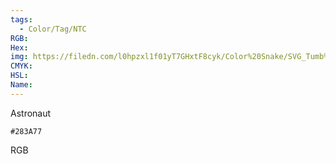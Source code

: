 ```yaml
---
tags:
  - Color/Tag/NTC
RGB:
Hex:
img: https://filedn.com/l0hpzxl1f01yT7GHxtF8cyk/Color%20Snake/SVG_Tumb%20Mass%20No%20Name/283A77.svg
CMYK:
HSL:
Name:
---
```

Astronaut
```palette
#283A77
```
RGB
